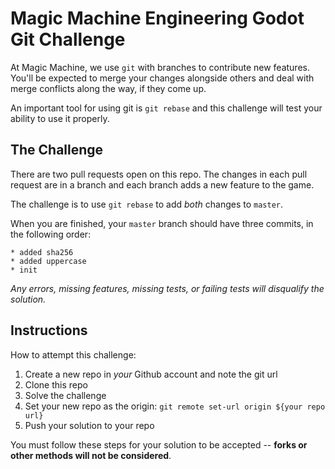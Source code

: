 # Magic Machine Engineering Godot Git Challenge

At Magic Machine, we use `git` with branches to contribute new features. You'll
be expected to merge your changes alongside others and deal with merge conflicts
along the way, if they come up.

An important tool for using git is `git rebase` and this challenge will test
your ability to use it properly.

## The Challenge

There are two pull requests open on this repo. The changes in each pull request
are in a branch and each branch adds a new feature to the game.

The challenge is to use `git rebase` to add _both_ changes to `master`.

When you are finished, your `master` branch should have three commits, in the following order:

```
* added sha256
* added uppercase
* init
```

_Any errors, missing features, missing tests, or failing tests will disqualify the solution._

## Instructions

How to attempt this challenge:

1. Create a new repo in _your_ Github account and note the git url
2. Clone this repo
3. Solve the challenge
4. Set your new repo as the origin: `git remote set-url origin ${your repo url}`
5. Push your solution to your repo

You must follow these steps for your solution to be accepted -- **forks or other methods will not be considered**.
